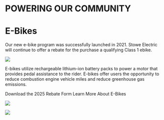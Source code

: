 # POWERING OUR COMMUNITY  

# E-Bikes  

Our new e-bike program was successfully launched in 2021. Stowe Electric will continue to offer a rebate for the purchase a qualifying Class 1 ebike.  

![](images/48a28daac797fffc79b80bbea60e9fd4feac6898c23d6fdd47379f6512a2717e.jpg)  

E-bikes utilize rechargeable lithium-ion battery packs to power a motor that provides pedal assistance to the rider. E-bikes offer users the opportunity to reduce combustion engine vehicle miles and reduce greenhouse gas emissions.  

Download the 2025 Rebate Form Learn More About E-Bikes  

![](images/2ea81778bfea3424f96d052ad2ed68a99d212d3b473f61ff492af969bb3d2983.jpg)  

![](images/cb90090906ed2e600f045563342ee794ea7318cee91b730ae1a633d40a9590b8.jpg)  